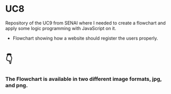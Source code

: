 # UC8
Repository of the UC9 from SENAI where I needed to create a flowchart and apply some logic programming with JavaScript on it.

- Flowchart showing how a website should register the users properly.

<h1>👇</h1>

<h3>The Flowchart is available in two different image formats, jpg, and png.</h3>

